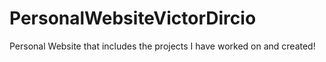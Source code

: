 # PersonalWebsiteVictorDircio
Personal Website that includes the projects I have worked on and created!
